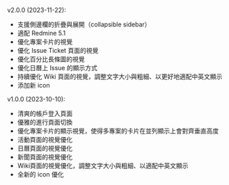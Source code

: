 v2.0.0 (2023-11-22):

* 支援側邊欄的折疊與展開（collapsible sidebar）
* 適配 Redmine 5.1
* 優化專案卡片的視覺
* 優化 Issue Ticket 頁面的視覺
* 優化百分比長條圖的視覺
* 優化日曆上 Issue 的顯示方式
* 持續優化 Wiki 頁面的視覺，調整文字大小與粗細、以更好地適配中英文顯示
* 添加新 icon

v1.0.0 (2023-10-10):

* 清爽的帳戶登入頁面
* 優雅的進行頁面切換
* 優化專案卡片的顯示視覺，使得多專案的卡片在並列顯示上會對齊垂直高度
* 活動頁面的視覺優化
* 日曆頁面的視覺優化
* 新聞頁面的視覺優化
* Wiki頁面的視覺優化，調整文字大小與粗細、以適配中英文顯示
* 全新的 icon 優化
